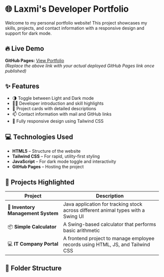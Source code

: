 # 🌐 Laxmi's Developer Portfolio

Welcome to my personal portfolio website! This project showcases my skills, projects, and contact information with a responsive design and support for dark mode.

## 🔥 Live Demo

**GitHub Pages:** [View Portfolio](https://your-username.github.io/your-repo-name)  
*(Replace the above link with your actual deployed GitHub Pages link once published)*

## ✨ Features

- 🌗 Toggle between Light and Dark mode
- 🧑‍💻 Developer introduction and skill highlights
- 📁 Project cards with detailed descriptions
- 📫 Contact information with mail and GitHub links
- 🚀 Fully responsive design using Tailwind CSS

## 💻 Technologies Used

- **HTML5** – Structure of the website  
- **Tailwind CSS** – For rapid, utility-first styling  
- **JavaScript** – For dark mode toggle and interactivity  
- **GitHub Pages** – Hosting the project

## 🧩 Projects Highlighted

| Project | Description |
|--------|-------------|
| 🐾 **Inventory Management System** | Java application for tracking stock across different animal types with a Swing UI |
| 📦 **Simple Calculator** | A Swing-based calculator that performs basic arithmetic |
| 💻 **IT Company Portal** | A frontend project to manage employee records using HTML, JS, and Tailwind CSS |

## 📂 Folder Structure


